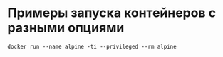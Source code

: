# Примеры запуска контейнеров с разными опциями

```
docker run --name alpine -ti --privileged --rm alpine
```
